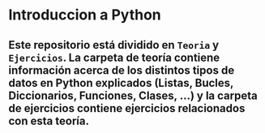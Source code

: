 # Introduccion a Python

## Este repositorio está dividido en `Teoria` y `Ejercicios`. La carpeta de teoría contiene información acerca de los distintos tipos de datos en Python explicados (Listas, Bucles, Diccionarios, Funciones, Clases, ...) y la carpeta de ejercicios contiene ejercicios relacionados con esta teoría.